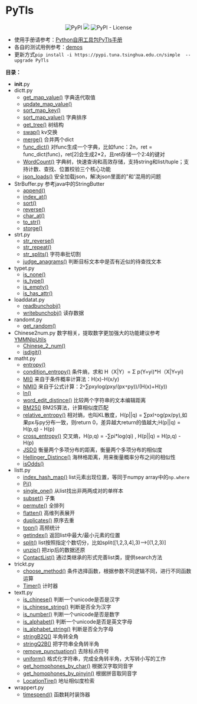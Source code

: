 # PyTls
<p align="center">
<img alt="PyPI" src="https://img.shields.io/pypi/v/PyTls.svg"></a>
<a href="https://travis-ci.org/sladesha/PyTls"><img src="https://travis-ci.org/sladesha/PyTls.svg?branch=master"></a>
<img alt="PyPI - License" src="https://img.shields.io/pypi/l/PyTls.svg"></a>
</p>

- 使用手册请参考：[Python自用工具包PyTls手册](http://www.shataowei.com/2019/07/29/Python自用工具包PyTls/)
- 各自的测试用例参考：[demos](demos.py#L6)
- 更新方式`pip install -i https://pypi.tuna.tsinghua.edu.cn/simple  --upgrade PyTls`

**目录：**
+ __init__.py
+ dictt.py
    + [get_map_value()](PyTls/dictt.py#L12)
    字典迭代取值
    + [update_map_value()](PyTls/dictt.py#L34)
    + [sort_map_key()](PyTls/dictt.py#L60)
    + [sort_map_value()](PyTls/dictt.py#L64)
    字典排序
    + [get_tree()](PyTls/dictt.py#L65)
    树结构
    + [swap()](PyTls/dictt.py#L71)
    kv交换
    + [merge()](PyTls/dictt.py#L76)
    合并两个dict
    + [func_dict()](PyTls/dictt.py#L93)
    对func生成一个字典，比如func：2n，ret = func_dict(func)，ret[2]会生成2*2，且ret存储一个2:4的键对
    + [WordCount()](PyTls/dictt.py#L104)
    字典树，快速查询和高效存储，支持string和list/tuple；支持计数、查找、位置校验三个核心功能
    + [json_loads()](PyTls/dictt.py#L158)
    安全加载json，解决json里面的"和'混用的问题
+ StrBuffer.py
参考java中的StringButter
    + [append()](PyTls/StrBuffer.py#L22)
    + [index_at()](PyTls/StrBuffer.py#L37)
    + [sort()](PyTls/StrBuffer.py#L47)
    + [reverse()](PyTls/StrBuffer.py#L50)
    + [char_at()](PyTls/StrBuffer.py#L53)
    + [to_str()](PyTls/StrBuffer.py#L58)
    + [storge()](PyTls/StrBuffer.py#L64)
+ strt.py
    + [str_reverse()](PyTls/strt.py#L14)
    + [str_repeat()](PyTls/strt.py#L18)
    + [str_splits()](PyTls/strt.py#L29)
    字符串批切割
    + [judge_anagrams()](PyTls/strt.py#L46)
    判断目标文本中是否有近似的待查找文本
+ typet.py
    + [is_none()](PyTls/typet.py#L11)
    + [is_type()](PyTls/typet.py#L15)
    + [is_empty()](PyTls/typet.py#L25)
    + [is_has_attr()](PyTls/typet.py#L35)
+ loaddatat.py
    + [readbunchobj()](PyTls/loaddatat.py#L13)
    + [writebunchobj()](PyTls/loaddatat.py#L19)
    读存数据
+ randomt.py
    + [get_random()](PyTls/randomt.py#L32)
+ Chinese2num.py
数字相关，提取数字更加强大的功能建议参考[YMMNlpUtils](https://github.com/sladesha/machine_learning/blob/master/YMMNlpUtils/YMMNlpUtils/YMMNlpUtils.py)
    + [Chinese_2_num()](PyTls/Chinese2num.py#L20)
    + [isdigit()](PyTls/Chinese2num.py#L33)
+ matht.py
    + [entropy()](PyTls/matht.py#L14)
    + [condition_entropy()](PyTls/matht.py#L33)
    条件熵，求和 H（X|Y）= Σ p(Y=yi)*H（X|Y=yi)
    + [MI()](PyTls/matht.py#L60)
    来自于条件概率计算法：H(x)-H(x/y)
    + [NMI()](PyTls/matht.py#L66)
    来自于公式计算：2`*`∑pxylog(pxy/(px`*`py))/(H(x)+H(y))
    + [ln()](PyTls/matht.py#L93)
    + [word_edit_distince()](PyTls/matht.py#L98)
    比较两个字符串的文本编辑距离
    + [BM25()](PyTls/matht.py#L114)
    BM25算法，计算相似度匹配
    + [relative_entropy()](PyTls/matht.py#L183)
    相对熵，也叫KL散度，H(p||q) = ∑pxl`*`og(px/py),如果px与py分布一致，则return 0，差异越大return的值越大;H(p||q) = H(p,q) - H(p)
    + [cross_entropy()](PyTls/matht.py#L198)
    交叉熵，H(p,q) = -∑pi*log(qi) , H(p||q) = H(p,q) - H(p)
    + [JSD()](PyTls/matht.py#L213)
    衡量两个多项分布的距离，衡量两个多项分布的相似度
    + [Hellinger_Distince()](PyTls/matht.py#L230)
    海林格距离，用来衡量概率分布之间的相似性
    + [isOdds()](PyTls/matht.py#L243)
+ listt.py    
    + [index_hash_map()](PyTls/listt.py#L10)
    list元素出现位置，等同于numpy array中的`np.where`
    + [Pi()](PyTls/listt.py#L26)
    + [single_one()](PyTls/listt.py#L38)
    从list找出非两两成对的单样本
    + [subset()](PyTls/listt.py#L44)
    子集
    + [permute()](PyTls/listt.py#L56)
    全排列
    + [flatten()](PyTls/listt.py#L70)
    高维列表展开
    + [duplicates()](PyTls/listt.py#L85)
    原序去重
    + [topn()](PyTls/listt.py#L95)
    高频统计
    + [getindex()](PyTls/listt.py#L109)
    返回list中最大/最小元素的位置
    + [split()](PyTls/listt.py#L125)
    list按照指定个数切分，比如split([1,2,3,4],3)-->[(1,2,3)]
    + [unzip()](PyTls/listt.py#L135)
    把zip后的数据还原
    + [ContactList()](PyTls/listt.py#L139)
    通过类继承的形式完善list类，提供search方法
+ trickt.py
    + [choose_method()](PyTls/trickt.py#L10) 
    条件选择函数，根据参数不同逻辑不同，进行不同函数运算
    + [Timer()](PyTls/trickt.py#L17)
    计时器
+ textt.py
    + [is_chinese()](PyTls/textt.py#L11) 
    判断一个unicode是否是汉字
    + [is_chinese_string()](PyTls/textt.py#L21)
    判断是否全为汉字
    + [is_number()](PyTls/textt.py#L29)
    判断一个unicode是否是数字
    + [is_alphabet()](PyTls/textt.py#L39)
    判断一个unicode是否是英文字母
    + [is_alphabet_string()](PyTls/textt.py#L49)
    判断是否全为字母
    + [stringB2Q()](PyTls/textt.py#L57)
    半角转全角
    + [stringQ2B()](PyTls/textt.py#L71)
    把字符串全角转半角
    + [remove_punctuation()](PyTls/textt.py#L85)
    去除标点符号
    + [uniform()](PyTls/textt.py#L94)
    格式化字符串，完成全角转半角，大写转小写的工作
    + [get_homophones_by_char()](PyTls/textt.py#L102)
    根据汉字取同音字
    + [get_homophones_by_pinyin()](PyTls/textt.py#L117)
    根据拼音取同音字
    + [LocationTire()](PyTls/textt.py#L144)
    地址相似度检索
+ wrappert.py
    + [timespend()](PyTls/wrappert.py#L8) 
    函数耗时装饰器